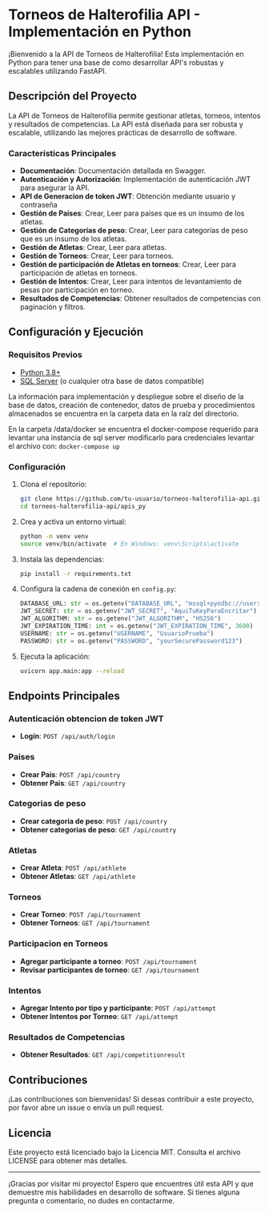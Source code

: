 # Torneos de Halterofilia API - Implementación en Python

¡Bienvenido a la API de Torneos de Halterofilia! Esta implementación en Python para tener una base de como desarrollar API's robustas y escalables utilizando FastAPI.

## Descripción del Proyecto

La API de Torneos de Halterofilia permite gestionar atletas, torneos, intentos y resultados de competencias. La API está diseñada para ser robusta y escalable, utilizando las mejores prácticas de desarrollo de software.

### Características Principales

- **Documentación**: Documentación detallada en Swagger.
- **Autenticación y Autorización**: Implementación de autenticación JWT para asegurar la API.
- **API de Generacion de token JWT**: Obtención mediante usuario y contraseña
- **Gestión de Países**: Crear, Leer para países que es un insumo de los atletas.
- **Gestión de Categorías de peso**: Crear, Leer para categorías de peso que es un insumo de los atletas.
- **Gestión de Atletas**: Crear, Leer para atletas.
- **Gestión de Torneos**: Crear, Leer para torneos.
- **Gestión de participación de Atletas en torneos**: Crear, Leer para participación de atletas en torneos.
- **Gestión de Intentos**: Crear, Leer para intentos de levantamiento de pesas por participación en torneo.
- **Resultados de Competencias**: Obtener resultados de competencias con paginación y filtros.


## Configuración y Ejecución

### Requisitos Previos

- [Python 3.8+](https://www.python.org/downloads/)
- [SQL Server](https://www.microsoft.com/en-us/sql-server/sql-server-downloads) (o cualquier otra base de datos compatible)

La información para implementación y despliegue sobre el diseño de la base de datos, creación de contenedor, datos de prueba y procedimientos almacenados se encuentra en la carpeta data en la raíz del directorio.

En la carpeta /data/docker se encuentra el docker-compose requerido para levantar una instancia de sql server modificarlo para credenciales
levantar el archivo con: ```docker-compose up```


### Configuración

1. Clona el repositorio:
    ```sh
    git clone https://github.com/tu-usuario/torneos-halterofilia-api.git
    cd torneos-halterofilia-api/apis_py
    ```

2. Crea y activa un entorno virtual:
    ```sh
    python -m venv venv
    source venv/bin/activate  # En Windows: venv\Scripts\activate
    ```

3. Instala las dependencias:
    ```sh
    pip install -r requirements.txt
    ```

4. Configura la cadena de conexión en `config.py`:
    ```python
    DATABASE_URL: str = os.getenv("DATABASE_URL", "mssql+pyodbc://user:password@server/weightlifting?driver=ODBC+Driver+17+for+SQL+Server")
    JWT_SECRET: str = os.getenv("JWT_SECRET", "AquiTuKeyParaEncritar")
    JWT_ALGORITHM: str = os.getenv("JWT_ALGORITHM", "HS256")
    JWT_EXPIRATION_TIME: int = os.getenv("JWT_EXPIRATION_TIME", 3600)
    USERNAME: str = os.getenv("USERNAME", "UsuarioPrueba")
    PASSWORD: str = os.getenv("PASSWORD", "yourSecurePassword123")
    ```

5. Ejecuta la aplicación:
    ```sh
    uvicorn app.main:app --reload
    ```

## Endpoints Principales

### Autenticación obtencion de token JWT
- **Login**: `POST /api/auth/login`

### Paises
- **Crear Pais**: `POST /api/country`
- **Obtener Pais**: `GET /api/country`

### Categorias de peso
- **Crear categoria de peso**: `POST /api/country`
- **Obtener categorias de peso**: `GET /api/country`

### Atletas
- **Crear Atleta**: `POST /api/athlete`
- **Obtener Atletas**: `GET /api/athlete`

### Torneos
- **Crear Torneo**: `POST /api/tournament`
- **Obtener Torneos**: `GET /api/tournament`

### Participacion en Torneos
- **Agregar participante a torneo**: `POST /api/tournament`
- **Revisar participantes de torneo**: `GET /api/tournament`

### Intentos
- **Agregar Intento por tipo y participante**: `POST /api/attempt`
- **Obtener Intentos por Torneo**: `GET /api/attempt`

### Resultados de Competencias
- **Obtener Resultados**: `GET /api/competitionresult`

## Contribuciones

¡Las contribuciones son bienvenidas! Si deseas contribuir a este proyecto, por favor abre un issue o envía un pull request.

## Licencia

Este proyecto está licenciado bajo la Licencia MIT. Consulta el archivo LICENSE para obtener más detalles.

---

¡Gracias por visitar mi proyecto! Espero que encuentres útil esta API y que demuestre mis habilidades en desarrollo de software. Si tienes alguna pregunta o comentario, no dudes en contactarme.